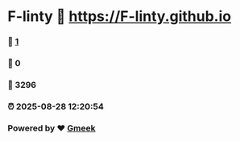# F-linty :link: https://F-linty.github.io 
### :page_facing_up: [1](https://F-linty.github.io/tag.html) 
### :speech_balloon: 0 
### :hibiscus: 3296 
### :alarm_clock: 2025-08-28 12:20:54 
### Powered by :heart: [Gmeek](https://github.com/Meekdai/Gmeek)
